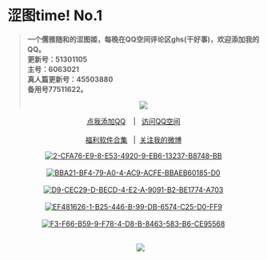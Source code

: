 <h1>涩图time! No.1</h1>
<blockquote>
<p><strong>一个儒雅随和的涩图姬，每晚在QQ空间评论区ghs(干好事)，欢迎添加我的QQ。</br>更新号：51301105&nbsp&nbsp</br>主号：6063021&nbsp&nbsp</br>真人篇更新号：45503880&nbsp&nbsp</br>备用号77511622。</strong></p>
<div align="center"<a href="https://sm.ms/image/PaZDhse3pEOTFX7" target="_blank"><img src="https://i.loli.net/2020/06/13/PaZDhse3pEOTFX7.gif" /></a></blockquote></div>
<div align="center"><p><a href="https://qm.qq.com/cgi-bin/qm/qr?k=VHVfncJChRrSp_NGJrlJNgYpoaZ9ukMV
" rel="nofollow">点我添加QQ</a>&nbsp&nbsp&nbsp | &nbsp&nbsp;<a href="https://mp.qzone.qq.com/u/51301105?uin=51301105&is_famous_space=1&brand_flag=0
" rel="nofollow">访问QQ空间</a><br/><br><a href="https://sharechain.qq.com/64af2d17d969dc099327f1cd8f9dbe53
">福利软件合集</a> &nbsp&nbsp|&nbsp&nbsp;<a href="https://weibo.com/u/6101833251">关注我的微博</a></p></div>
<div align="center"<a href="" target="_blank">

<a href="https://pixxxels.cc/xcWBvy5B" target="_blank"><img src="https://i.pixxxels.cc/xcWBvy5B/2-CFA76-E9-8-E53-4920-9-EB6-13237-B8748-BB.jpg" alt="2-CFA76-E9-8-E53-4920-9-EB6-13237-B8748-BB"/></a><br/><br/>
<a href="https://pixxxels.cc/tsWw2ZmJ" target="_blank"><img src="https://i.pixxxels.cc/tsWw2ZmJ/BBA21-BF4-79-A0-4-AC9-ACFE-BBAEB60185-D0.jpg" alt="BBA21-BF4-79-A0-4-AC9-ACFE-BBAEB60185-D0"/></a><br/><br/>
<a href="https://pixxxels.cc/SX455Swr" target="_blank"><img src="https://i.pixxxels.cc/SX455Swr/D9-CEC29-D-BECD-4-E2-A-9091-B2-BE1774-A703.jpg" alt="D9-CEC29-D-BECD-4-E2-A-9091-B2-BE1774-A703"/></a><br/><br/>
<a href="https://pixxxels.cc/67hSNsKN" target="_blank"><img src="https://i.pixxxels.cc/67hSNsKN/EF481626-1-B25-446-B-99-DB-6574-C25-D0-FF9.jpg" alt="EF481626-1-B25-446-B-99-DB-6574-C25-D0-FF9"/></a><br/><br/>
<a href="https://pixxxels.cc/CBL2hvMn" target="_blank"><img src="https://i.pixxxels.cc/CBL2hvMn/F3-F66-B59-9-F78-4-D8-B-8463-583-B6-CE95568.jpg" alt="F3-F66-B59-9-F78-4-D8-B-8463-583-B6-CE95568"/></a><br/><br/>

<img src="" />
<img src="" />
<img src="" />
<img src="" />
<img src="" />
<img src="" />
<img src="" />
<img src="" />
<img src="https://i.pixxxels.cc/nLVb9SPv/BEB1-A58-C-1036-4-CA5-82-FC-66453-A4-ED71-C.jpg" />
<img src="" />
